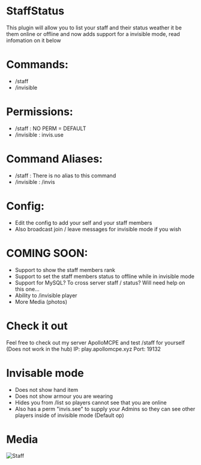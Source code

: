# StaffStatus

This plugin will allow you to list your staff and their status weather it be them online or offline and now adds support for a invisible mode, read infomation on it below

# Commands: 

- /staff
- /invisible

# Permissions:

- /staff : NO PERM = DEFAULT
- /invisible : invis.use

# Command Aliases: 

- /staff : There is no alias to this command
- /invisible : /invis

# Config: 
- Edit the config to add your self and your staff members
- Also broadcast join / leave messages for invisible mode if you wish

# COMING SOON: 

- Support to show the staff members rank
- Support to set the staff members status to offline while in invisible mode
- Support for MySQL? To cross server staff / status? Will need help on this one...
- Ability to /invisible player
- More Media (photos)

# Check it out

Feel free to check out my server ApolloMCPE and test /staff for yourself (Does not work in the hub)
IP: play.apollomcpe.xyz
Port: 19132

# Invisable mode

- Does not show hand item
- Does not show armour you are wearing 
- Hides you from /list so players cannot see that you are online
- Also has a perm "invis.see" to supply your Admins so they can see other players inside of invisible mode (Default op)

# Media

![Staff](https://user-images.githubusercontent.com/53111006/79701921-e64c6080-826e-11ea-8154-ae8bd08ce4a0.png)
